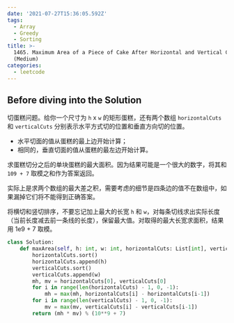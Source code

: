 ```yaml
---
date: '2021-07-27T15:36:05.592Z'
tags:
  - Array
  - Greedy
  - Sorting
title: >-
  1465. Maximum Area of a Piece of Cake After Horizontal and Vertical Cuts
  (Medium)
categories:
  - leetcode
---
```


## Before diving into the Solution

切蛋糕问题。给你一个尺寸为 `h` x `w` 的矩形蛋糕，还有两个数组 `horizontalCuts` 和 `verticalCuts` 分别表示水平方式切的位置和垂直方向切的位置。

- 水平切面的值从蛋糕的最上边开始计算；
- 相同的，垂直切面的值从蛋糕的最左边开始计算。

求蛋糕切分之后的单块蛋糕的最大面积。因为结果可能是一个很大的数字，将其和 `109 + 7` 取模之和作为答案返回。

实际上是求两个数组的最大差之积，需要考虑的细节是四条边的值不在数组中，如果漏掉它们将不能得到正确答案。

<!-- more -->

将横切和竖切排序，不要忘记加上最大的长宽 `h` 和 `w`，对每条切线求出实际长度（当前长度减去前一条线的长度），保留最大值。对取得的最大长宽求面积，结果用 1e9 + 7 取模。

```python
class Solution:
    def maxArea(self, h: int, w: int, horizontalCuts: List[int], verticalCuts: List[int]) -> int:
        horizontalCuts.sort()
        horizontalCuts.append(h)
        verticalCuts.sort()
        verticalCuts.append(w)
        mh, mv = horizontalCuts[0], verticalCuts[0]
        for i in range(len(horizontalCuts) - 1, 0, -1):
            mh = max(mh, horizontalCuts[i] - horizontalCuts[i-1])
        for i in range(len(verticalCuts) - 1, 0, -1):
            mv = max(mv, verticalCuts[i] - verticalCuts[i-1])
        return (mh * mv) % (10**9 + 7)
```
